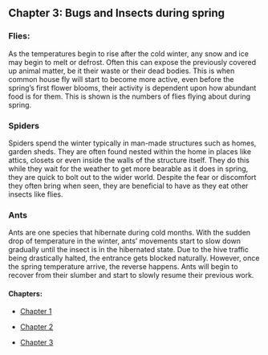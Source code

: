 ## Chapter 3: Bugs and Insects during spring

### Flies:

As the temperatures begin to rise after the cold winter, any snow and ice may begin to melt or defrost.
Often this can expose the previously covered up animal matter, be it their waste or their dead bodies. 
This is when common house fly will start to become more active, even before the spring’s first flower blooms, their activity is dependent upon how abundant food is for them. 
This is shown is the numbers of flies flying about during spring.

### Spiders

Spiders spend the winter typically in man-made structures such as homes, garden sheds.
They are often found nested within the home in places like attics, closets or even inside the walls of the structure itself.
They do this while they wait for the weather to get more bearable as it does in spring, they are quick to bolt out to the wider world.
Despite the fear or discomfort they often bring when seen, they are beneficial to have as they eat other insects like flies.

### Ants

Ants are one species that hibernate during cold months.
With the sudden drop of temperature in the winter, ants’ movements start to slow down gradually until the insect is in the hibernated state. Due to the hive traffic being drastically halted, the entrance gets blocked naturally.
However, once the spring temperature arrive, the reverse happens.
Ants will begin to recover from their slumber and start to slowly resume their previous work.

#### **Chapters:**

* [Chapter 1](chapter01.md)

* [Chapter 2](chapter02.md)

* [Chapter 3](chapter03.md)